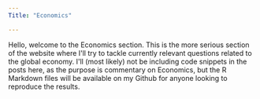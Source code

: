 ```yaml
---
Title: "Economics"

---
```

Hello, welcome to the Economics section. This is the more serious section of the website where I'll try to tackle currently relevant questions related to the global economy. I'll (most likely) not be including code snippets in the posts here, as the purpose is commentary on Economics, but the R Markdown files will be available on my Github for anyone looking to reproduce the results.